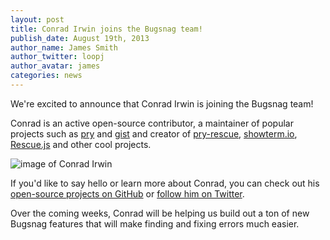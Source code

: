 ```yaml
---
layout: post
title: Conrad Irwin joins the Bugsnag team!
publish_date: August 19th, 2013
author_name: James Smith
author_twitter: loopj
author_avatar: james
categories: news
---
```


We're excited to announce that Conrad Irwin is joining the Bugsnag team!

Conrad is an active open-source contributor, a maintainer of popular projects such as [pry](http://pryrepl.org/) and [gist](https://github.com/defunkt/gist) and creator of [pry-rescue](https://github.com/ConradIrwin/pry-rescue), [showterm.io](http://showterm.io/), [Rescue.js](http://rescuejs.com/) and other cool projects.

<img src="/img/posts/conrad.jpg" alt="image of Conrad Irwin"/>

If you'd like to say hello or learn more about Conrad, you can check out his [open-source projects on GitHub](https://github.com/ConradIrwin) or [follow him on Twitter](https://twitter.com/conradirwin).

Over the coming weeks, Conrad will be helping us build out a ton of new Bugsnag features that will make finding and fixing errors much easier.
